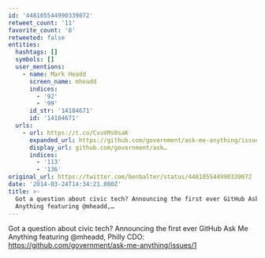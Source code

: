 ```yaml
---
id: '448105544990339072'
retweet_count: '11'
favorite_count: '8'
retweeted: false
entities:
  hashtags: []
  symbols: []
  user_mentions:
    - name: Mark Headd
      screen_name: mheadd
      indices:
        - '92'
        - '99'
      id_str: '14184671'
      id: '14184671'
  urls:
    - url: https://t.co/CvuVMs0saK
      expanded_url: https://github.com/government/ask-me-anything/issues/1
      display_url: github.com/government/ask…
      indices:
        - '113'
        - '136'
original_url: https://twitter.com/benbalter/status/448105544990339072
date: '2014-03-24T14:34:21.000Z'
title: >-
  Got a question about civic tech? Announcing the first ever GitHub Ask Me
  Anything featuring @mheadd,…
---
```


Got a question about civic tech? Announcing the first ever GitHub Ask Me Anything featuring @mheadd, Philly CDO: https://github.com/government/ask-me-anything/issues/1